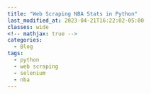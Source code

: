 ```yaml
---
title: "Web Scraping NBA Stats in Python"
last_modified_at: 2023-04-21T16:22:02-05:00
classes: wide
<!-- mathjax: true -->
categories:
  - Blog
tags:
  - python
  - web scraping
  - selenium
  - nba
---
```

<!-- _using Selenium and Beautiful Soup_

Getting the right data is hard. In fact, it's almost always the hardest, longest, and most arduous part. I recently needed to get a huge amount of NBA stats for a project I'm working on. I knew the information existed, spread across a number of publicly available websites, but I had no easy way to directly access it. The answer was web scraping.

In this article I will demonstrate a simply web scraping example for anyone who might be new to the process. It can seem daunting at first, but with a little bit of knowledge it is very manageable. Today's example involves NBA stats, but the web scraping techniques I cover can be applied to most situations.

Web scraping is the process of accessing a webpage, and pulling (or scraping) the information you want from it. If you only need a little information from just a page or two, it is easy enough to transcribe whatever you need. The real power of web scraping comes from the ability to automate the process in order to gather huge amounts of data.

While web scraping is a powerful tool, there are several dangers to consider. One is legality. Web scraping is currently legal across the US, _as long as the information is publicly available_. This is an important distinction. If it is information on a website that anyone can access, does not contain confidential data, and does not require any kind of login or account, then it is likely fine to scrape. If one of those conditions is not met, then you need to be very careful about what kind of information you are trying to collect.

Another danger is damage to the person or company who owns the site. Web scraping involves making calls to the server that is running the site. If done incorrectly, web scraping code can make rapid, repeated calls to the server, slowing down the site's performance for all users, and in extreme cases, can temporarily shut down a website.

It is also considered good practice to check the site for any policies or TOS related to web scraping, even if the information is publicly available.  My web scraping example comes from [basketball-reference.com](https://www.basketball-reference.com/). They are the go-to site for any data-loving basketball fans, and have a massive amount of data across their site. They have a set of policies on web scraping that can be found on their parent company's website [here](https://www.sports-reference.com/data_use.html).

According to their policies, you can web scrape as long as you meet a series of requirements, including:

- not using the data for illegal activites
- not adversly impacting the performance of the website
- not using the data for profit or to create a competing product

Since today's example is just some boxscore data from a single NBA game, we are in the clear.

The first step is to find the information we want to scrape. For this example, I'm interested in getting the boxscore stats from what is considered by many to be one of the greatest basketball games of all time: Celtics vs. Suns Game 5 of the 1976 NBA Finals. After navigating the site, I manage to find what I'm looking for: 

[Game 5](https://www.basketball-reference.com/boxscores/197606040BOS.html)

You can save yourself a lot of time and frustration by being certain what kind of information is accessible on the webpage and what exactly you need from it. There's a lot of information available After looking around, I determine that I want to scrape the boxscore stats for each team. 





best game all time: celtics suns game 5 1976 finals -->
